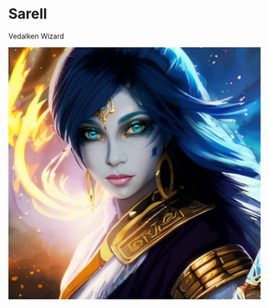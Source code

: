 # Sarell

Vedalken Wizard

![Sarell posing in front of red and blue magics](/img/players/Sarell.png)
